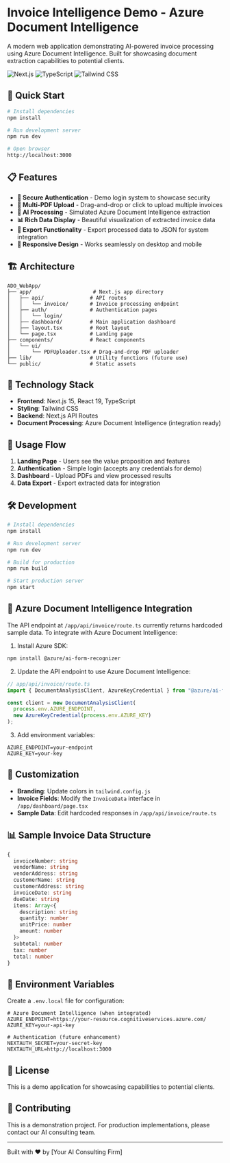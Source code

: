 # Invoice Intelligence Demo - Azure Document Intelligence

A modern web application demonstrating AI-powered invoice processing using Azure Document Intelligence. Built for showcasing document extraction capabilities to potential clients.

![Next.js](https://img.shields.io/badge/Next.js-15.0-black)
![TypeScript](https://img.shields.io/badge/TypeScript-5.0-blue)
![Tailwind CSS](https://img.shields.io/badge/Tailwind-3.4-06B6D4)

## 🚀 Quick Start

```bash
# Install dependencies
npm install

# Run development server
npm run dev

# Open browser
http://localhost:3000
```

## 📋 Features

- **🔐 Secure Authentication** - Demo login system to showcase security
- **📄 Multi-PDF Upload** - Drag-and-drop or click to upload multiple invoices
- **🤖 AI Processing** - Simulated Azure Document Intelligence extraction
- **📊 Rich Data Display** - Beautiful visualization of extracted invoice data
- **🔄 Export Functionality** - Export processed data to JSON for system integration
- **📱 Responsive Design** - Works seamlessly on desktop and mobile

## 🏗️ Architecture

```
ADO_WebApp/
├── app/                    # Next.js app directory
│   ├── api/               # API routes
│   │   └── invoice/       # Invoice processing endpoint
│   ├── auth/              # Authentication pages
│   │   └── login/         
│   ├── dashboard/         # Main application dashboard
│   ├── layout.tsx         # Root layout
│   └── page.tsx           # Landing page
├── components/            # React components
│   └── ui/               
│       └── PDFUploader.tsx # Drag-and-drop PDF uploader
├── lib/                   # Utility functions (future use)
└── public/                # Static assets
```

## 🔧 Technology Stack

- **Frontend**: Next.js 15, React 19, TypeScript
- **Styling**: Tailwind CSS
- **Backend**: Next.js API Routes
- **Document Processing**: Azure Document Intelligence (integration ready)

## 📝 Usage Flow

1. **Landing Page** - Users see the value proposition and features
2. **Authentication** - Simple login (accepts any credentials for demo)
3. **Dashboard** - Upload PDFs and view processed results
4. **Data Export** - Export extracted data for integration

## 🛠️ Development

```bash
# Install dependencies
npm install

# Run development server
npm run dev

# Build for production
npm run build

# Start production server
npm start
```

## 🔌 Azure Document Intelligence Integration

The API endpoint at `/app/api/invoice/route.ts` currently returns hardcoded sample data. To integrate with Azure Document Intelligence:

1. Install Azure SDK:
```bash
npm install @azure/ai-form-recognizer
```

2. Update the API endpoint to use Azure Document Intelligence:
```typescript
// app/api/invoice/route.ts
import { DocumentAnalysisClient, AzureKeyCredential } from "@azure/ai-form-recognizer";

const client = new DocumentAnalysisClient(
  process.env.AZURE_ENDPOINT,
  new AzureKeyCredential(process.env.AZURE_KEY)
);
```

3. Add environment variables:
```env
AZURE_ENDPOINT=your-endpoint
AZURE_KEY=your-key
```

## 🎨 Customization

- **Branding**: Update colors in `tailwind.config.js`
- **Invoice Fields**: Modify the `InvoiceData` interface in `/app/dashboard/page.tsx`
- **Sample Data**: Edit hardcoded responses in `/app/api/invoice/route.ts`

## 📊 Sample Invoice Data Structure

```typescript
{
  invoiceNumber: string
  vendorName: string
  vendorAddress: string
  customerName: string
  customerAddress: string
  invoiceDate: string
  dueDate: string
  items: Array<{
    description: string
    quantity: number
    unitPrice: number
    amount: number
  }>
  subtotal: number
  tax: number
  total: number
}
```

## 🚦 Environment Variables

Create a `.env.local` file for configuration:

```env
# Azure Document Intelligence (when integrated)
AZURE_ENDPOINT=https://your-resource.cognitiveservices.azure.com/
AZURE_KEY=your-api-key

# Authentication (future enhancement)
NEXTAUTH_SECRET=your-secret-key
NEXTAUTH_URL=http://localhost:3000
```

## 📄 License

This is a demo application for showcasing capabilities to potential clients.

## 🤝 Contributing

This is a demonstration project. For production implementations, please contact our AI consulting team.

---

Built with ❤️ by [Your AI Consulting Firm]